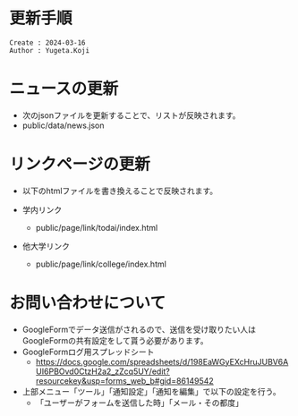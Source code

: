 更新手順
===
```
Create : 2024-03-16
Author : Yugeta.Koji
```

# ニュースの更新
- 次のjsonファイルを更新することで、リストが反映されます。
- public/data/news.json


# リンクページの更新
- 以下のhtmlファイルを書き換えることで反映されます。

- 学内リンク
  - public/page/link/todai/index.html
- 他大学リンク
  - public/page/link/college/index.html


# お問い合わせについて
- GoogleFormでデータ送信がされるので、送信を受け取りたい人はGoogleFormの共有設定をして貰う必要があります。
- GoogleFormログ用スプレッドシート
  - https://docs.google.com/spreadsheets/d/198EaWGyEXcHruJUBV6AUI6PBOvd0CtzH2a2_zZcq5UY/edit?resourcekey&usp=forms_web_b#gid=86149542
- 上部メニュー「ツール」「通知設定」「通知を編集」で以下の設定を行う。
  - 「ユーザーがフォームを送信した時」「メール・その都度」
